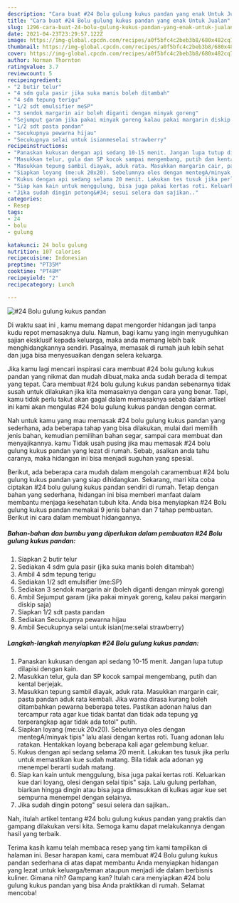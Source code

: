 ```yaml
---
description: "Cara buat #24 Bolu gulung kukus pandan yang enak Untuk Jualan"
title: "Cara buat #24 Bolu gulung kukus pandan yang enak Untuk Jualan"
slug: 1296-cara-buat-24-bolu-gulung-kukus-pandan-yang-enak-untuk-jualan
date: 2021-04-23T23:29:57.122Z
image: https://img-global.cpcdn.com/recipes/a0f5bfc4c2beb3b8/680x482cq70/24-bolu-gulung-kukus-pandan-foto-resep-utama.jpg
thumbnail: https://img-global.cpcdn.com/recipes/a0f5bfc4c2beb3b8/680x482cq70/24-bolu-gulung-kukus-pandan-foto-resep-utama.jpg
cover: https://img-global.cpcdn.com/recipes/a0f5bfc4c2beb3b8/680x482cq70/24-bolu-gulung-kukus-pandan-foto-resep-utama.jpg
author: Norman Thornton
ratingvalue: 3.7
reviewcount: 5
recipeingredient:
- "2 butir telur"
- "4 sdm gula pasir jika suka manis boleh ditambah"
- "4 sdm tepung terigu"
- "1/2 sdt emulsifier meSP"
- "3 sendok margarin air boleh diganti dengan minyak goreng"
- "Sejumput garam jika pakai minyak goreng kalau pakai margarin diskip saja"
- "1/2 sdt pasta pandan"
- "Secukupnya pewarna hijau"
- "Secukupnya selai untuk isianmeselai strawberry"
recipeinstructions:
- "Panaskan kukusan dengan api sedang 10-15 menit. Jangan lupa tutup dilapisi dengan kain."
- "Masukkan telur, gula dan SP kocok sampai mengembang, putih dan kental berjejak."
- "Masukkan tepung sambil diayak, aduk rata. Masukkan margarin cair, pasta pandan aduk rata kembali. Jika warna dirasa kurang boleh ditambahkan pewarna beberapa tetes. Pastikan adonan halus dan tercampur rata agar kue tidak bantat dan tidak ada tepung yg terperangkap agar tidak ada totol&#34; putih."
- "Siapkan loyang (me:uk 20x20). Sebelumnya oles dengan mentegA/minyak tipis&#34; lalu alasi dengan kertas roti. Tuang adonan lalu ratakan. Hentakkan loyang beberapa kali agar gelembung keluar."
- "Kukus dengan api sedang selama 20 menit. Lakukan tes tusuk jika perlu untuk memastikan kue sudah matang. Bila tidak ada adonan yg menempel berarti sudah matang."
- "Siap kan kain untuk menggulung, bisa juga pakai kertas roti. Keluarkan kue dari loyang, olesi dengan selai tipis&#34; saja. Lalu gulung perlahan, biarkan hingga dingin atau bisa juga dimasukkan di kulkas agar kue set sempurna menempel dengan selainya."
- "Jika sudah dingin potong&#34; sesui selera dan sajikan.."
categories:
- Resep
tags:
- 24
- bolu
- gulung

katakunci: 24 bolu gulung 
nutrition: 107 calories
recipecuisine: Indonesian
preptime: "PT35M"
cooktime: "PT48M"
recipeyield: "2"
recipecategory: Lunch

---
```



![#24 Bolu gulung kukus pandan](https://img-global.cpcdn.com/recipes/a0f5bfc4c2beb3b8/680x482cq70/24-bolu-gulung-kukus-pandan-foto-resep-utama.jpg)

Di waktu  saat ini , kamu memang dapat mengorder hidangan jadi tanpa kudu repot memasaknya dulu. Namun, bagi kamu yang ingin menyuguhkan sajian eksklusif kepada keluarga, maka anda memang lebih baik menghidangkannya sendiri. Pasalnya, memasak di rumah jauh lebih sehat dan juga bisa menyesuaikan dengan selera keluarga.

Jika kamu lagi mencari inspirasi cara membuat #24 bolu gulung kukus pandan yang nikmat dan mudah dibuat,maka anda sudah berada di tempat yang tepat. Cara membuat #24 bolu gulung kukus pandan  sebenarnya tidak susah untuk dilakukan jika kita memasaknya dengan cara yang benar. Tapi, kamu tidak perlu takut akan gagal dalam memasaknya 
sebab dalam artikel ini kami akan mengulas #24 bolu gulung kukus pandan dengan cermat.  



Nah untuk kamu yang mau memasak #24 bolu gulung kukus pandan yang sederhana, ada beberapa tahap yang bisa dilakukan, mulai dari memilih jenis bahan, kemudian pemilihan bahan segar, sampai cara membuat dan menyajikannya. kamu Tidak usah pusing jika mau memasak #24 bolu gulung kukus pandan yang lezat di rumah. Sebab, asalkan anda  tahu caranya, maka hidangan ini bisa menjadi suguhan yang spesial.

Berikut, ada beberapa cara mudah dalam mengolah caramembuat #24 bolu gulung kukus pandan yang siap dihidangkan. Sekarang, mari kita coba ciptakan #24 bolu gulung kukus pandan sendiri di rumah. Tetap dengan bahan yang sederhana, hidangan ini bisa memberi manfaat dalam membantu menjaga kesehatan tubuh kita. Anda bisa menyiapkan #24 Bolu gulung kukus pandan memakai 9 jenis bahan dan 7 tahap pembuatan. Berikut ini cara dalam membuat hidangannya.

<!--inarticleads1-->

##### Bahan-bahan dan bumbu yang diperlukan dalam pembuatan #24 Bolu gulung kukus pandan:

1. Siapkan 2 butir telur
1. Sediakan 4 sdm gula pasir (jika suka manis boleh ditambah)
1. Ambil 4 sdm tepung terigu
1. Sediakan 1/2 sdt emulsifier (me:SP)
1. Sediakan 3 sendok margarin air (boleh diganti dengan minyak goreng)
1. Ambil Sejumput garam (jika pakai minyak goreng, kalau pakai margarin diskip saja)
1. Siapkan 1/2 sdt pasta pandan
1. Sediakan Secukupnya pewarna hijau
1. Ambil Secukupnya selai untuk isian(me:selai strawberry)




<!--inarticleads2-->

##### Langkah-langkah menyiapkan #24 Bolu gulung kukus pandan:

1. Panaskan kukusan dengan api sedang 10-15 menit. Jangan lupa tutup dilapisi dengan kain.
1. Masukkan telur, gula dan SP kocok sampai mengembang, putih dan kental berjejak.
1. Masukkan tepung sambil diayak, aduk rata. Masukkan margarin cair, pasta pandan aduk rata kembali. Jika warna dirasa kurang boleh ditambahkan pewarna beberapa tetes. Pastikan adonan halus dan tercampur rata agar kue tidak bantat dan tidak ada tepung yg terperangkap agar tidak ada totol&#34; putih.
1. Siapkan loyang (me:uk 20x20). Sebelumnya oles dengan mentegA/minyak tipis&#34; lalu alasi dengan kertas roti. Tuang adonan lalu ratakan. Hentakkan loyang beberapa kali agar gelembung keluar.
1. Kukus dengan api sedang selama 20 menit. Lakukan tes tusuk jika perlu untuk memastikan kue sudah matang. Bila tidak ada adonan yg menempel berarti sudah matang.
1. Siap kan kain untuk menggulung, bisa juga pakai kertas roti. Keluarkan kue dari loyang, olesi dengan selai tipis&#34; saja. Lalu gulung perlahan, biarkan hingga dingin atau bisa juga dimasukkan di kulkas agar kue set sempurna menempel dengan selainya.
1. Jika sudah dingin potong&#34; sesui selera dan sajikan..




Nah, itulah artikel tentang  #24 bolu gulung kukus pandan  yang praktis dan gampang dilakukan versi kita. Semoga kamu dapat melakukannya dengan hasil yang terbaik. 

Terima kasih kamu telah membaca resep yang tim kami tampilkan di halaman ini. Besar harapan kami, cara membuat  #24 Bolu gulung kukus pandan sederhana di atas dapat membantu Anda menyiapkan hidangan yang lezat untuk keluarga/teman ataupun menjadi ide dalam berbisnis kuliner. Gimana nih? Gampang kan? Itulah cara menyiapkan #24 bolu gulung kukus pandan yang bisa Anda praktikkan di rumah. Selamat mencoba!

